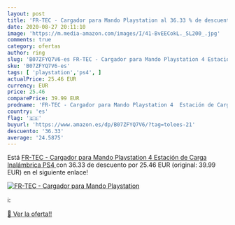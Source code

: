 ```yaml
---
layout: post
title: 'FR-TEC - Cargador para Mando Playstation al 36.33 % de descuento'
date: 2020-08-27 20:11:10
image: 'https://m.media-amazon.com/images/I/41-BvEECokL._SL200_.jpg'
comments: true
category: ofertas
author: ring
slug: 'B07ZFYQ7V6-es FR-TEC - Cargador para Mando Playstation 4 Estación de...'
sku: 'B07ZFYQ7V6-es'
tags: [ 'playstation','ps4', ]
actualPrice: 25.46 EUR
currency: EUR
price: 25.46
comparePrice: 39.99 EUR
prodname: 'FR-TEC - Cargador para Mando Playstation 4  Estación de Carga Inalámbrica  PS4 '
country: 'es'
flag: '🇪🇸'
buyurl: 'https://www.amazon.es/dp/B07ZFYQ7V6/?tag=tolees-21'
descuento: '36.33'
average: '24.5875'
---
```


Está [FR-TEC - Cargador para Mando Playstation 4  Estación de Carga Inalámbrica  PS4 ](https://www.amazon.es/dp/B07ZFYQ7V6/?tag=tolees-21) con 36.33 de descuento por 25.46 EUR (original: 39.99 EUR) en el siguiente enlace!

[![FR-TEC - Cargador para Mando Playstation](https://m.media-amazon.com/images/I/41-BvEECokL._SL200_.jpg)](https://www.amazon.es/dp/B07ZFYQ7V6/?tag=tolees-21)

ℹ️:


[🛒 Ver la oferta!!](https://www.amazon.es/dp/B07ZFYQ7V6/?tag=tolees-21)
